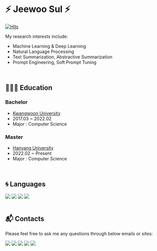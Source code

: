 # ⚡ Jeewoo Sul ⚡

[![Hits](https://hits.seeyoufarm.com/api/count/incr/badge.svg?url=https%3A%2F%2Fgithub.com%2Fjeewoo1025&count_bg=%2379C83D&title_bg=%23555555&icon=&icon_color=%23E7E7E7&title=hits&edge_flat=false)](https://hits.seeyoufarm.com)

My research interests include:
  * Machine Learning & Deep Learning
  * Natural Language Processing
  * Text Summarization, Abstractive Summarization
  * Prompt Engineering, Soft Prompt Tuning
<br>

## 👩🏻‍🎓 Education
### Bachelor
* [Kwangwoon University](https://www.kw.ac.kr/ko/index.jsp)
* 2017.03 ~ 2022.02
* Major : Computer Science

### Master
* [Hanyang University](http://www.grad.hanyang.ac.kr/)
* 2022.02 ~ Present
* Major : Computer Science
<br>

## 🌀 Languages
<img src="https://img.shields.io/badge/Python-3776AB?style=for-the-badge&logo=python&logoColor=white" /> <img src="https://img.shields.io/badge/Java-ED8B00?style=for-the-badge&logo=java&logoColor=white" /> <img src="https://img.shields.io/badge/C-00599C?style=for-the-badge&logo=c&logoColor=white" /> <img src="https://img.shields.io/badge/C%23-239120?style=for-the-badge&logo=c-sharp&logoColor=white" />
<br>
<br>

## 📬 Contacts
Please feel free to ask me any questions through below emails or sites: <br>

<a href="mailto:jeewoo1025@gmail.com" target="_blank"><img src="https://img.shields.io/badge/Gmail-D14836?style=for-the-badge&logo=gmail&logoColor=white"/></a>
<a href="https://velog.io/@jeewoo1025" target="_blank"><img src="https://img.shields.io/badge/Velog-20c997?style=flat-square&logo=Vimeo&logoColor=white"/></a>
<a href="https://www.linkedin.com/in/suljeewoo" target="_blank"><img src="https://img.shields.io/badge/LinkedIn-0077B5?style=for-the-badge&logo=linkedin&logoColor=white"/></a>
<a href="https://www.youtube.com/channel/UCmsuDrxiiyJN6i3CPnY1xDg" target="_blank"><img src="https://img.shields.io/badge/YouTube-FF0000?style=for-the-badge&logo=youtube&logoColor=white"/></a>
<a href="https://github.com/jeewoo1025" target="_blank"><img src="https://img.shields.io/badge/GitHub-100000?style=for-the-badge&logo=github&logoColor=white"/></a>
